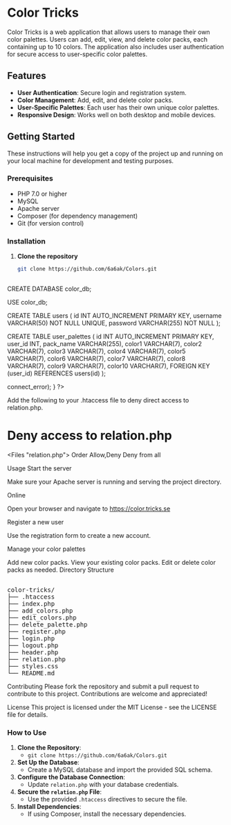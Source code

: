 # Color Tricks

Color Tricks is a web application that allows users to manage their own color palettes. Users can add, edit, view, and delete color packs, each containing up to 10 colors. The application also includes user authentication for secure access to user-specific color palettes.

## Features

- **User Authentication**: Secure login and registration system.
- **Color Management**: Add, edit, and delete color packs.
- **User-Specific Palettes**: Each user has their own unique color palettes.
- **Responsive Design**: Works well on both desktop and mobile devices.

## Getting Started

These instructions will help you get a copy of the project up and running on your local machine for development and testing purposes.

### Prerequisites

- PHP 7.0 or higher
- MySQL
- Apache server
- Composer (for dependency management)
- Git (for version control)

### Installation

1. **Clone the repository**

   ```sh
   git clone https://github.com/6a6ak/Colors.git
 

CREATE DATABASE color_db;

USE color_db;

CREATE TABLE users (
    id INT AUTO_INCREMENT PRIMARY KEY,
    username VARCHAR(50) NOT NULL UNIQUE,
    password VARCHAR(255) NOT NULL
);

CREATE TABLE user_palettes (
    id INT AUTO_INCREMENT PRIMARY KEY,
    user_id INT,
    pack_name VARCHAR(255),
    color1 VARCHAR(7),
    color2 VARCHAR(7),
    color3 VARCHAR(7),
    color4 VARCHAR(7),
    color5 VARCHAR(7),
    color6 VARCHAR(7),
    color7 VARCHAR(7),
    color8 VARCHAR(7),
    color9 VARCHAR(7),
    color10 VARCHAR(7),
    FOREIGN KEY (user_id) REFERENCES users(id)
);

<?php
define('DB_SERVER', 'localhost');
define('DB_USERNAME', 'your_db_username');
define('DB_PASSWORD', 'your_db_password');
define('DB_NAME', 'color_db');

$mysqli = new mysqli(DB_SERVER, DB_USERNAME, DB_PASSWORD, DB_NAME);

if($mysqli === false){
    die("ERROR: Could not connect. " . $mysqli->connect_error);
}
?>

Add the following to your .htaccess file to deny direct access to relation.php.


# Deny access to relation.php
<Files "relation.php">
    Order Allow,Deny
    Deny from all
</Files>

Usage
Start the server

Make sure your Apache server is running and serving the project directory.

Online 

Open your browser and navigate to https://color.tricks.se

Register a new user

Use the registration form to create a new account.

Manage your color palettes

Add new color packs.
View your existing color packs.
Edit or delete color packs as needed.
Directory Structure
<pre>
   
color-tricks/
├── .htaccess
├── index.php
├── add_colors.php
├── edit_colors.php
├── delete_palette.php
├── register.php
├── login.php
├── logout.php
├── header.php
├── relation.php
├── styles.css
└── README.md
</pre>
Contributing
Please fork the repository and submit a pull request to contribute to this project. Contributions are welcome and appreciated!

License
This project is licensed under the MIT License - see the LICENSE file for details.



### How to Use

1. **Clone the Repository**:
   - `git clone https://github.com/6a6ak/Colors.git`
2. **Set Up the Database**:
   - Create a MySQL database and import the provided SQL schema.
3. **Configure the Database Connection**:
   - Update `relation.php` with your database credentials.
4. **Secure the `relation.php` File**:
   - Use the provided `.htaccess` directives to secure the file.
5. **Install Dependencies**:
   - If using Composer, install the necessary dependencies.


